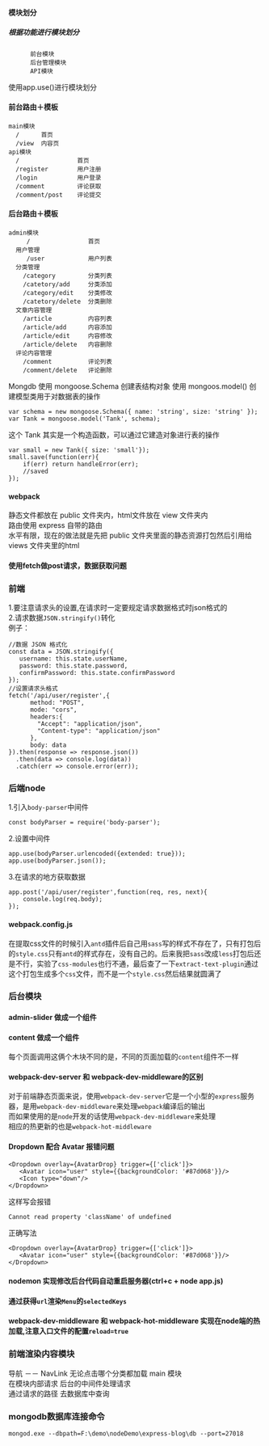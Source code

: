 
#### 模块划分
  ##### 根据功能进行模块划分
          前台模块
          后台管理模块
          API模块
  使用app.use()进行模块划分

#### 前台路由＋模板
```
main模块  
  /      首页  
  /view  内容页  
api模块
  /                首页
  /register        用户注册
  /login           用户登录
  /comment         评论获取
  /comment/post    评论提交
```
#### 后台路由＋模板
```
admin模块
     /                首页
  用户管理
     /user            用户列表
  分类管理
    /category         分类列表
    /catetory/add     分类添加
    /category/edit    分类修改
    /catetory/delete  分类删除
  文章内容管理
    /article          内容列表
    /article/add      内容添加
    /article/edit     内容修改
    /article/delete   内容删除
  评论内容管理
    /comment          评论列表
    /comment/delete   评论删除
```
Mongdb 使用 mongoose.Schema 创建表结构对象
使用 mongoos.model() 创建模型类用于对数据表的操作
```
var schema = new mongoose.Schema({ name: 'string', size: 'string' });
var Tank = mongoose.model('Tank', schema);
```
这个 Tank 其实是一个构造函数，可以通过它建造对象进行表的操作
```
var small = new Tank({ size: 'small'});
small.save(function(err){
    if(err) return handleError(err);
    //saved
});
```

#### webpack
静态文件都放在 public 文件夹内，html文件放在 view 文件夹内  
路由使用 express 自带的路由  
水平有限，现在的做法就是先把 public 文件夹里面的静态资源打包然后引用给 views 文件夹里的html  

#### 使用fetch做post请求，数据获取问题
### 前端
1.要注意请求头的设置,在请求时一定要规定请求数据格式时json格式的  
2.请求数据`JSON.stringify()`转化    
例子：
```
//数据 JSON 格式化
const data = JSON.stringify({
   username: this.state.userName,
   password: this.state.password,
   confirmPassword: this.state.confirmPassword
});
//设置请求头格式
fetch('/api/user/register',{
      method: "POST",
      mode: "cors",
      headers:{
        "Accept": "application/json",
        "Content-type": "application/json"
      },
      body: data
}).then(response => response.json())
  .then(data => console.log(data))
  .catch(err => console.error(err));
```

### 后端node  
1.引入`body-parser`中间件  
```
const bodyParser = require('body-parser');
```
2.设置中间件
```
app.use(bodyParser.urlencoded({extended: true}));
app.use(bodyParser.json());
```
3.在请求的地方获取数据
```
app.post('/api/user/register',function(req, res, next){
    console.log(req.body);
});
```

#### webpack.config.js

在提取css文件的时候引入`antd`插件后自己用`sass`写的样式不存在了，只有打包后的`style.css`只有`antd`的样式存在，没有自己的。后来我把`sass`改成`less`打包后还是不行，实验了`css-modules`也行不通，最后查了一下`extract-text-plugin`通过这个打包生成多个`css`文件，而不是一个`style.css`然后结果就圆满了
### 后台模块
#### admin-slider 做成一个组件
#### content 做成一个组件
每个页面调用这俩个木块不同的是，不同的页面加载的`content`组件不一样
#### webpack-dev-server 和 webpack-dev-middleware的区别
对于前端静态页面来说，使用`webpack-dev-server`它是一个小型的`express`服务器，是用`webpack-dev-middleware`来处理`webpack`编译后的输出  
而如果使用的是`node`开发的话使用`webpack-dev-middleware`来处理  
相应的热更新的也是`webpack-hot-middleware`
#### Dropdown 配合 Avatar 报错问题

```
<Dropdown overlay={AvatarDrop} trigger={['click']}>
   <Avatar icon="user" style={{backgroundColor: '#87d068'}}/>
   <Icon type="down"/>
</Dropdown>
```
这样写会报错  
```
Cannot read property 'className' of undefined
```
正确写法
```
<Dropdown overlay={AvatarDrop} trigger={['click']}>
   <Avatar icon="user" style={{backgroundColor: '#87d068'}}/>
</Dropdown>
```
#### nodemon 实现修改后台代码自动重启服务器(ctrl+c + node app.js)
#### 通过获得`url`渲染`Menu`的`selectedKeys`
#### webpack-dev-middleware 和 webpack-hot-middleware 实现在node端的热加载,注意入口文件的配置`reload=true`
### 前端渲染内容模块
导航 －－ NavLink
无论点击哪个分类都加载 main 模块   
在模块内部请求 后台的中间件处理请求  
通过请求的路径 去数据库中查询


### mongodb数据库连接命令
```
mongod.exe --dbpath=F:\demo\nodeDemo\express-blog\db --port=27018
```
